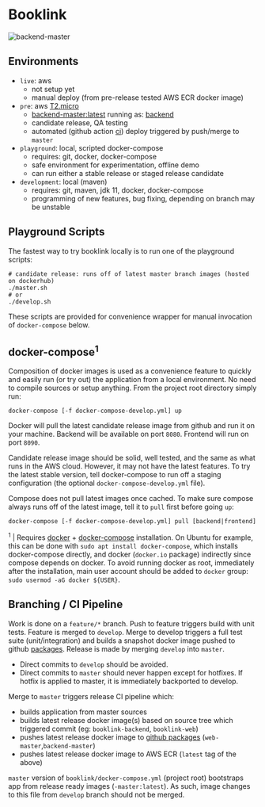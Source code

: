 # Booklink
![backend-master](https://github.com/mrazjava/booklink/workflows/backend-release/badge.svg?branch=master)

## Environments

* `live`: aws
   - not setup yet
   - manual deploy (from pre-release tested AWS ECR docker image)
* `pre`: aws [T2.micro](https://aws.amazon.com/ec2/instance-types/t2/)
   - [backend-master:latest](https://github.com/mrazjava/booklink/packages/130548?version=latest) running as: [backend](http://ec2-3-124-3-167.eu-central-1.compute.amazonaws.com/actuator/info)
   - candidate release, QA testing
   - automated (github action [ci](https://github.com/mrazjava/booklink/blob/master/.github/workflows/backend-release.yml)) deploy triggered by push/merge to `master`
* `playground`: local, scripted docker-compose
   - requires: git, docker, docker-compose
   - safe environment for experimentation, offline demo
   - can run either a stable release or staged release candidate
* `development`: local (maven)
   - requires: git, maven, jdk 11, docker, docker-compose
   - programming of new features, bug fixing, depending on branch may be unstable

## Playground Scripts
The fastest way to try booklink locally is to run one of the playground scripts:
```
# candidate release: runs off of latest master branch images (hosted on dockerhub)
./master.sh
# or
./develop.sh
```
These scripts are provided for convenience wrapper for manual invocation of `docker-compose` below.

## docker-compose<sup>1</sup>
Composition of docker images is used as a convenience feature to quickly and easily run (or try out) the 
application from a local environment. No need to compile sources or setup anything. From the project root 
directory simply run:
```
docker-compose [-f docker-compose-develop.yml] up
```
Docker will pull the latest candidate release image from github and run it on your machine. Backend will be available 
on port `8080`. Frontend will run on port `8090`.

Candidate release image should be solid, well tested, and the same as what runs in the AWS cloud. However, it may not 
have the latest features. To try the latest stable version, tell docker-compose to run off a staging configuration 
(the optional `docker-compose-develop.yml` file).

Compose does not pull latest images once cached. To make sure compose always runs off of the latest image, tell it to 
`pull` first before going `up`:
```
docker-compose [-f docker-compose-develop.yml] pull [backend|frontend]
```
<sup>1</sup> | Requires [docker](https://docs.docker.com/install/) + [docker-compose](https://docs.docker.com/compose/install/) 
installation. On Ubuntu for example, this can be done with `sudo apt install docker-compose`, which installs 
docker-compose directly, and docker (`docker.io` package) indirectly since compose depends on docker. To avoid running 
docker as root, immediately after the installation, main user account should be added to `docker` group: 
`sudo usermod -aG docker ${USER}`.

## Branching / CI Pipeline
Work is done on a `feature/*` branch. Push to feature triggers build with unit tests. Feature is merged 
to `develop`. Merge to develop triggers a full test suite (unit/integration) and builds a snapshot docker 
image pushed to github [packages](https://github.com/mrazjava/booklink/packages). Release is made by merging `develop` into `master`.

* Direct commits to `develop` should be avoided.
* Direct commits to `master` should never happen except for hotfixes. If hotfix is applied to master, it is immediately backported to develop.

Merge to `master` triggers release CI pipeline which:

* builds application from master sources
* builds latest release docker image(s) based on source tree which triggered commit (eg: `booklink-backend`, `booklink-web`)
* pushes latest release docker image to [github packages](https://github.com/mrazjava/booklink/packages) (`web-master`,`backend-master`)
* pushes latest release docker image to AWS ECR (`latest` tag of the above)

`master` version of `booklink/docker-compose.yml` (project root) bootstraps app from release ready images (`-master:latest`). 
As such, image changes to this file from `develop` branch should not be merged.
